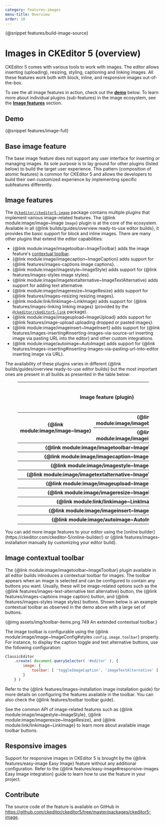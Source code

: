 ```yaml
---
category: features-images
menu-title: Overview
order: 10
---
```

{@snippet features/build-image-source}

# Images in CKEditor 5 (overview)

CKEditor 5 comes with various tools to work with images. The editor allows inserting (uploading), resizing, styling, captioning and linking images. All these features work both with block, inline, and responsive images out-of-the-box.

To see the all image features in action, check out the [**demo**](#demo) below. To learn more about individual plugins (sub-features) in the image ecosystem, see the [**Image features**](#image-features) section.

## Demo

{@snippet features/image-full}

## Base image feature

The base image feature does not support any user interface for inserting or managing images. Its sole purpose is to lay ground for other plugins (listed below) to build the target user experience. This pattern (composition of atomic features) is common for CKEditor 5 and allows the developers to build their own customized experience by implementing specific subfeatures differently.

## Image features

The [`@ckeditor/ckeditor5-image`](https://www.npmjs.com/package/@ckeditor/ckeditor5-image) package contains multiple plugins that implement various image-related features. The {@link module:image/image~Image `Image`} plugin is at the core of the ecosystem. Available in all {@link builds/guides/overview ready-to-use editor builds}, it provides the basic support for block and inline images. There are many other plugins that extend the editor capabilities:

* {@link module:image/imagetoolbar~ImageToolbar} adds the image feature's [contextual toolbar](#image-contextual-toolbar).
* {@link module:image/imagecaption~ImageCaption} adds support for {@link features/images-captions image captions}.
* {@link module:image/imagestyle~ImageStyle} adds support for {@link features/images-styles image styles}.
* {@link module:image/imagetextalternative~ImageTextAlternative} adds support for adding text alternative.
* {@link module:image/imageresize~ImageResize} adds support for {@link features/images-resizing resizing images}.
* {@link module:link/linkimage~LinkImage} adds support for {@link features/images-linking linking images} (provided by the [`@ckeditor/ckeditor5-link`](https://www.npmjs.com/package/@ckeditor/ckeditor5-link) package).
* {@link module:image/imageupload~ImageUpload} adds support for {@link features/image-upload uploading dropped or pasted images}.
* {@link module:image/imageinsert~ImageInsert} adds support for {@link features/images-inserting#inserting-images-via-source-url inserting image via pasting URL into the editor} and other custom integrations.
* {@link module:image/autoimage~AutoImage} adds support for {@link features/images-inserting#inserting-images-via-pasting-url-into-editor inserting image via URL}.
<!-- * [TODO] let's check if the list is complete -->

The availability of these plugins varies in different {@link builds/guides/overview ready-to-use editor builds} but the most important ones are present in all builds as presented in the table below:

<figure class="table">
	<table style="text-align: center">
		<thead>
			<tr>
				<th rowspan="2" colspan="2" style="vertical-align: middle">Image feature (plugin)</th>
				<th colspan="5">Ready–to–use editor build</th>
			</tr>
			<tr>
				<th>{@link builds/guides/overview#classic-editor Classic}</th>
				<th>{@link builds/guides/overview#inline-editor Inline}</th>
				<th>{@link builds/guides/overview#balloon-editor Balloon}</th>
				<th>{@link builds/guides/overview#balloon-block-editor Balloon block}</th>
				<th>{@link builds/guides/overview#document-editor Document}</th>
			</tr>
		</thead>
		<tbody>
			<tr>
				<th rowspan="2" style="vertical-align: middle">{@link module:image/image~Image}</th>
				<th>{@link module:image/imageblock~ImageBlock}</th>
				<td>✅ yes</td>
				<td>✅ yes</td>
				<td>✅ yes</td>
				<td>✅ yes</td>
				<td>✅ yes</td>
			</tr>
			<tr>
				<th>{@link module:image/imageinline~ImageInline}</th>
				<td>✅ yes</td>
				<td>✅ yes</td>
				<td>✅ yes</td>
				<td>✅ yes</td>
				<td>✅ yes</td>
			</tr>
			<tr>
				<th colspan="2">{@link module:image/imagetoolbar~ImageToolbar}</th>
				<td>✅ yes</td>
				<td>✅ yes</td>
				<td>✅ yes</td>
				<td>✅ yes</td>
				<td>✅ yes</td>
			</tr>
			<tr>
				<th colspan="2">{@link module:image/imagecaption~ImageCaption}</th>
				<td>✅ yes</td>
				<td>✅ yes</td>
				<td>✅ yes</td>
				<td>✅ yes</td>
				<td>✅ yes</td>
			</tr>
			<tr>
				<th colspan="2">{@link module:image/imagestyle~ImageStyle}</th>
				<td>✅ yes</td>
				<td>✅ yes</td>
				<td>✅ yes</td>
				<td>✅ yes</td>
				<td>✅ yes</td>
			</tr>
			<tr>
				<th colspan="2">{@link module:image/imagetextalternative~ImageTextAlternative}</th>
				<td>✅ yes</td>
				<td>✅ yes</td>
				<td>✅ yes</td>
				<td>✅ yes</td>
				<td>✅ yes</td>
			</tr>
			<tr>
				<th colspan="2">{@link module:image/imageupload~ImageUpload}</th>
				<td>✅ yes</td>
				<td>✅ yes</td>
				<td>✅ yes</td>
				<td>✅ yes</td>
				<td>✅ yes</td>
			</tr>
			<tr>
				<th colspan="2">{@link module:image/imageresize~ImageResize}</th>
				<td>❌ no</td>
				<td>❌ no</td>
				<td>❌ no</td>
				<td>❌ no</td>
				<td>✅ yes</td>
			</tr>
			<tr>
				<th colspan="2">{@link module:link/linkimage~LinkImage}</th>
				<td>❌ no</td>
				<td>❌ no</td>
				<td>❌ no</td>
				<td>❌ no</td>
				<td>❌ no</td>
			</tr>
			<tr>
				<th colspan="2">{@link module:image/imageinsert~ImageInsert}</th>
				<td>❌ no</td>
				<td>❌ no</td>
				<td>❌ no</td>
				<td>❌ no</td>
				<td>❌ no</td>
			</tr>
			<tr>
				<th colspan="2">{@link module:image/autoimage~AutoImage}</th>
				<td>❌ no</td>
				<td>❌ no</td>
				<td>❌ no</td>
				<td>❌ no</td>
				<td>❌ no</td>
			</tr>
		</tbody>
	</table>
</figure>

<info-box>
	You can add more image features to your editor using the [online builder](https://ckeditor.com/ckeditor-5/online-builder/) or {@link features/images-installation manually by customizing your editor build}.
</info-box>

## Image contextual toolbar

The {@link module:image/imagetoolbar~ImageToolbar} plugin available in all editor builds introduces a contextual toolbar for images. The toolbar appears when an image is selected and can be configured to contain any buttons you want. Usually, these will be image-related options such as the {@link features/images-text-alternative text alternative} button, the {@link features/images-captions image caption} button, and {@link features/images-styles image styles} buttons. Shown below is an example contextual toolbar as observed in the demo above with a large set of buttons.

{@img assets/img/toolbar-items.png 749 An extended contextual toolbar.}

The image toolbar is configurable using the {@link module:image/image~ImageConfig#styles `config.image.toolbar`} property. For instance, to display the caption toggle and text alternative buttons, use the following configuration:

```js
ClassicEditor
	.create( document.querySelector( '#editor' ), {
		image: {
			toolbar: [ 'toggleImageCaption', 'imageTextAlternative' ]
		}
	} )
```
Refer to the {@link features/images-installation image installation guide} for more details on configuring the features available in the toolbar. You can also check the {@link features/toolbar toolbar guide}.

See the common API of image-related features such as {@link module:image/imagestyle~ImageStyle}, {@link module:image/imageresize~ImageResize}, and {@link module:link/linkimage~LinkImage} to learn more about available image toolbar buttons.

## Responsive images

Support for responsive images in CKEditor 5 is brought by the {@link features/easy-image Easy Image} feature without any additional configuration. Refer to the {@link features/easy-image#responsive-images Easy Image integration} guide to learn how to use the feature in your project.

## Contribute

The source code of the feature is available on GitHub in https://github.com/ckeditor/ckeditor5/tree/master/packages/ckeditor5-image.
